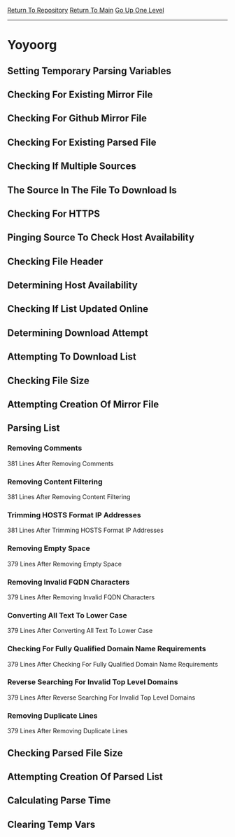 [Return To Repository](https://github.com/deathbybandaid/piholeparser/)
[Return To Main](https://github.com/deathbybandaid/piholeparser/blob/master/RecentRunLogs/Mainlog.md)
[Go Up One Level](https://github.com/deathbybandaid/piholeparser/blob/master/RecentRunLogs/TopLevelScripts/30-Processing-External-Blacklists.md)
____________________________________
# Yoyoorg
## Setting Temporary Parsing Variables
## Checking For Existing Mirror File
## Checking For Github Mirror File
## Checking For Existing Parsed File
## Checking If Multiple Sources
## The Source In The File To Download Is
## Checking For HTTPS
## Pinging Source To Check Host Availability
## Checking File Header
## Determining Host Availability
## Checking If List Updated Online
## Determining Download Attempt
## Attempting To Download List
## Checking File Size
## Attempting Creation Of Mirror File
## Parsing List
### Removing Comments
381 Lines After Removing Comments
### Removing Content Filtering
381 Lines After Removing Content Filtering
### Trimming HOSTS Format IP Addresses
381 Lines After Trimming HOSTS Format IP Addresses
### Removing Empty Space
379 Lines After Removing Empty Space
### Removing Invalid FQDN Characters
379 Lines After Removing Invalid FQDN Characters
### Converting All Text To Lower Case
379 Lines After Converting All Text To Lower Case
### Checking For Fully Qualified Domain Name Requirements
379 Lines After Checking For Fully Qualified Domain Name Requirements
### Reverse Searching For Invalid Top Level Domains
379 Lines After Reverse Searching For Invalid Top Level Domains
### Removing Duplicate Lines
379 Lines After Removing Duplicate Lines
## Checking Parsed File Size
## Attempting Creation Of Parsed List
## Calculating Parse Time
## Clearing Temp Vars
